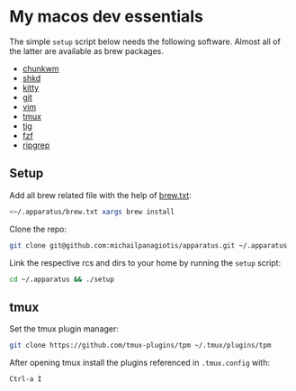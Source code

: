 # My macos dev essentials

The simple `setup` script below needs the following software. Almost all of the latter are available as brew packages.

* [chunkwm](https://github.com/koekeishiya/chunkwm)
* [shkd](https://github.com/koekeishiya/skhd)
* [kitty](https://github.com/kovidgoyal/kitty)
* [git](https://git-scm.com/)
* [vim](https://github.com/vim/vim)
* [tmux](https://github.com/tmux/tmux)
* [tig](https://github.com/jonas/tig)
* [fzf](https://github.com/junegunn/fzf)
* [ripgrep](https://github.com/BurntSushi/ripgrep)

## Setup

Add all brew related file with the help of [brew.txt](https://github.com/michailpanagiotis/apparatus/blob/macos/mike/brew.txt):

```bash
<~/.apparatus/brew.txt xargs brew install
```

Clone the repo:

```bash
git clone git@github.com:michailpanagiotis/apparatus.git ~/.apparatus
```

Link the respective rcs and dirs to your home by running the `setup` script:

```bash
cd ~/.apparatus && ./setup
```

## tmux

Set the tmux plugin manager:

```bash
git clone https://github.com/tmux-plugins/tpm ~/.tmux/plugins/tpm
```

After opening tmux install the plugins referenced in `.tmux.config` with:

```
Ctrl-a I
```
